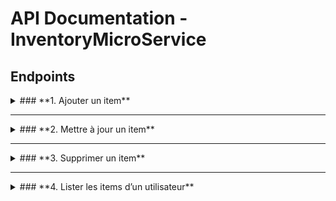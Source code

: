# API Documentation - InventoryMicroService

## **Endpoints**

<details>
<summary>### **1. Ajouter un item**</summary>

- **Méthode** : `POST`  
- **URL** : `/api/inventory`  
- **Body** :  
  ```json
  {
      "ingredientId": 1,
      "quantity": 100,
      "userId": 10
  }
  ```
- **Réponse (200 OK)** :  
  ```json
  {
      "id": 1,
      "ingredientId": 1,
      "quantity": 100,
      "userId": 10,
      "createdAt": "2025-01-01T12:00:00",
      "updatedAt": "2025-01-01T12:00:00"
  }
  ```

</details>

---

<details>
<summary>### **2. Mettre à jour un item**</summary>

- **Méthode** : `PUT`  
- **URL** : `/api/inventory/{id}`  
- **Body** :  
  ```json
  {
      "ingredientId": 2,
      "quantity": 150,
      "userId": 10
  }
  ```
- **Réponse (200 OK)** :  
  ```json
  {
      "id": 1,
      "ingredientId": 2,
      "quantity": 150,
      "userId": 10,
      "createdAt": "2025-01-01T12:00:00",
      "updatedAt": "2025-01-01T12:05:00"
  }
  ```

</details>

---

<details>
<summary>### **3. Supprimer un item**</summary>

- **Méthode** : `DELETE`  
- **URL** : `/api/inventory/{id}`  
- **Réponse (204 No Content)** :  
  Pas de contenu (supprimé avec succès).

</details>

---

<details>
<summary>### **4. Lister les items d’un utilisateur**</summary>

- **Méthode** : `GET`  
- **URL** : `/api/inventory/user/{userId}`  
- **Réponse (200 OK)** :  
  ```json
  [
      {
          "id": 1,
          "ingredientId": 1,
          "quantity": 100,
          "userId": 10,
          "createdAt": "2025-01-01T12:00:00",
          "updatedAt": "2025-01-01T12:00:00"
      },
      {
          "id": 2,
          "ingredientId": 3,
          "quantity": 50,
          "userId": 10,
          "createdAt": "2025-01-01T13:00:00",
          "updatedAt": "2025-01-01T13:00:00"
      }
  ]
  ```

</details>
